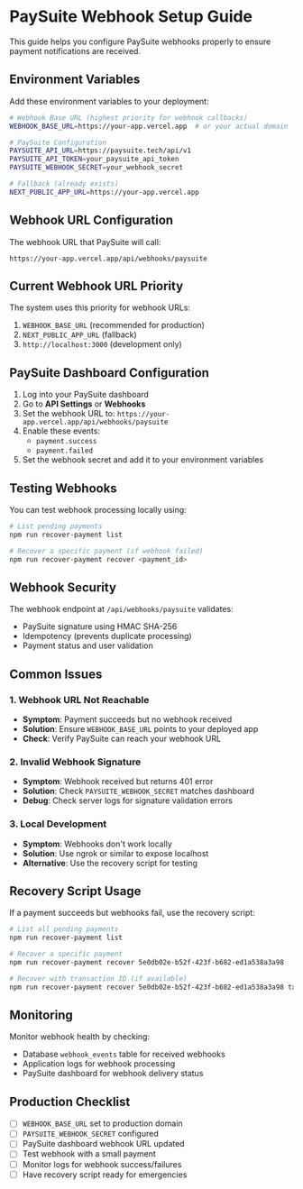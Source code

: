 # PaySuite Webhook Setup Guide

This guide helps you configure PaySuite webhooks properly to ensure payment notifications are received.

## Environment Variables

Add these environment variables to your deployment:

```bash
# Webhook Base URL (highest priority for webhook callbacks)
WEBHOOK_BASE_URL=https://your-app.vercel.app  # or your actual domain

# PaySuite Configuration
PAYSUITE_API_URL=https://paysuite.tech/api/v1
PAYSUITE_API_TOKEN=your_paysuite_api_token
PAYSUITE_WEBHOOK_SECRET=your_webhook_secret

# Fallback (already exists)
NEXT_PUBLIC_APP_URL=https://your-app.vercel.app
```

## Webhook URL Configuration

The webhook URL that PaySuite will call:

```
https://your-app.vercel.app/api/webhooks/paysuite
```

## Current Webhook URL Priority

The system uses this priority for webhook URLs:

1. `WEBHOOK_BASE_URL` (recommended for production)
2. `NEXT_PUBLIC_APP_URL` (fallback)
3. `http://localhost:3000` (development only)

## PaySuite Dashboard Configuration

1. Log into your PaySuite dashboard
2. Go to **API Settings** or **Webhooks**
3. Set the webhook URL to: `https://your-app.vercel.app/api/webhooks/paysuite`
4. Enable these events:
   - `payment.success`
   - `payment.failed`
5. Set the webhook secret and add it to your environment variables

## Testing Webhooks

You can test webhook processing locally using:

```bash
# List pending payments
npm run recover-payment list

# Recover a specific payment (if webhook failed)
npm run recover-payment recover <payment_id>
```

## Webhook Security

The webhook endpoint at `/api/webhooks/paysuite` validates:

- PaySuite signature using HMAC SHA-256
- Idempotency (prevents duplicate processing)
- Payment status and user validation

## Common Issues

### 1. Webhook URL Not Reachable

- **Symptom**: Payment succeeds but no webhook received
- **Solution**: Ensure `WEBHOOK_BASE_URL` points to your deployed app
- **Check**: Verify PaySuite can reach your webhook URL

### 2. Invalid Webhook Signature

- **Symptom**: Webhook received but returns 401 error
- **Solution**: Check `PAYSUITE_WEBHOOK_SECRET` matches dashboard
- **Debug**: Check server logs for signature validation errors

### 3. Local Development

- **Symptom**: Webhooks don't work locally
- **Solution**: Use ngrok or similar to expose localhost
- **Alternative**: Use the recovery script for testing

## Recovery Script Usage

If a payment succeeds but webhooks fail, use the recovery script:

```bash
# List all pending payments
npm run recover-payment list

# Recover a specific payment
npm run recover-payment recover 5e0db02e-b52f-423f-b682-ed1a538a3a98

# Recover with transaction ID (if available)
npm run recover-payment recover 5e0db02e-b52f-423f-b682-ed1a538a3a98 txn_123456
```

## Monitoring

Monitor webhook health by checking:

- Database `webhook_events` table for received webhooks
- Application logs for webhook processing
- PaySuite dashboard for webhook delivery status

## Production Checklist

- [ ] `WEBHOOK_BASE_URL` set to production domain
- [ ] `PAYSUITE_WEBHOOK_SECRET` configured
- [ ] PaySuite dashboard webhook URL updated
- [ ] Test webhook with a small payment
- [ ] Monitor logs for webhook success/failures
- [ ] Have recovery script ready for emergencies
